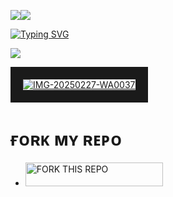 <a><img src='https://i.imgur.com/LyHic3i.gif'/></a><a><img src='https://i.imgur.com/LyHic3i.gif'/></a>
<p align="center">
<p align="center">

  <a href="https://git.io/typing-svg"><img src="https://readme-typing-svg.demolab.com?font=EB+Garamond&weight=800&size=28&duration=4000&pause=1000&random=false&width=435&lines=+•★⃝ JAVIEL-MD★⃝•;MULTI-DEVICE+WHATSAPP+BOT;DEVELOPED+BY+JAVIEL-TECH" alt="Typing SVG"/></a>
 </p>

 <a><img src='https://i.imgur.com/LyHic3i.gif'/></a> <a>
<p align="center">
<p align="center">

<a href="https://imgbb.com/"><img src="https://i.ibb.co/hJGYsjkR/images-19.jpg" alt="IMG-20250227-WA0037" border="20"></a><br/></a>
</p>

# ғᴏʀᴋ ᴍʏ ʀᴇᴘᴏ
</a></p>
- <a href="https://github.com/Jaydendev112/SIGMA-md/fork"><img title="FORK THIS REPO" src="https://img.shields.io/badge/TAP TO FORK REPO-h?color=rgb(0, 255, 255)&style=for-the-badge&logo=porsche&logoColor=yellow" width="220" height="38.45"/></a></p>
